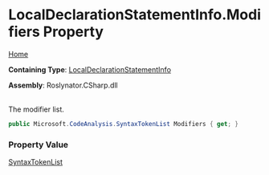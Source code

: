 # LocalDeclarationStatementInfo\.Modifiers Property

[Home](../../../../../README.md)

**Containing Type**: [LocalDeclarationStatementInfo](../README.md)

**Assembly**: Roslynator\.CSharp\.dll

\
The modifier list\.

```csharp
public Microsoft.CodeAnalysis.SyntaxTokenList Modifiers { get; }
```

### Property Value

[SyntaxTokenList](https://docs.microsoft.com/en-us/dotnet/api/microsoft.codeanalysis.syntaxtokenlist)

